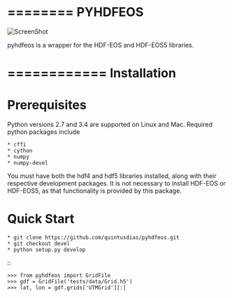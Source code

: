 ========
PYHDFEOS
========

![ScreenShot](https://github.com/quintusdias/pyhdfeos/blob/issue37/docs/source/misr.png)

pyhdfeos is a wrapper for the HDF-EOS and HDF-EOS5 libraries.  


============
Installation
============

Prerequisites
=============
Python versions 2.7 and 3.4 are supported on Linux and Mac.  Required python
packages include

    * cffi
    * cython
    * numpy
    * numpy-devel

You must have both the hdf4 and hdf5 libraries installed, along with their
respective development packages.  It is not necessary to install HDF-EOS or 
HDF-EOS5, as that functionality is provided by this package.

Quick Start
===========
    * git clone https://github.com/quintusdias/pyhdfeos.git
    * git checkout devel
    * python setup.py develop

::
    
    >>> from pyhdfeos import GridFile
    >>> gdf = GridFile('tests/data/Grid.h5')
    >>> lat, lon = gdf.grids['UTMGrid'][:]

